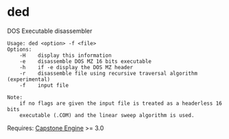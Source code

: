 # ded
DOS Executable disassembler

```
Usage: ded <option> -f <file>
Options:
    -H    display this information
    -e    disassemble DOS MZ 16 bits executable
    -h    if -e display the DOS MZ header
    -r    disassemble file using recursive traversal algorithm (experimental)
    -f    input file

Note:
    if no flags are given the input file is treated as a headerless 16 bits
    executable (.COM) and the linear sweep algorithm is used.
```


Requires: [Capstone Engine](http://www.capstone-engine.org) >= 3.0
